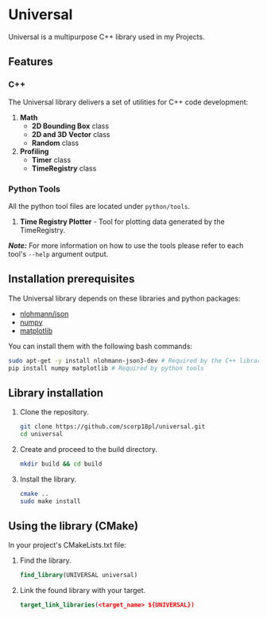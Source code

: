 # Universal

Universal is a multipurpose C++ library used in my Projects.

## Features
### C++
The Universal library delivers a set of utilities for C++ code development: 
1. **Math**
   - **2D Bounding Box** class
   - **2D and 3D Vector** class
   - **Random** class
2. **Profiling**
   - **Timer** class
   - **TimeRegistry** class

### Python Tools
All the python tool files are located under `python/tools`.
1. **Time Registry Plotter** - Tool for plotting data generated by the TimeRegistry.

***Note:*** For more information on how to use the tools please refer to each tool's `--help` argument output.

## Installation prerequisites
The Universal library depends on these libraries and python packages:

 - [nlohmann/json](https://github.com/nlohmann/json)
 - [numpy](https://numpy.org/)
 - [matplotlib](https://matplotlib.org/)

You can install them with the following bash commands:
```Bash
sudo apt-get -y install nlohmann-json3-dev # Required by the C++ library
pip install numpy matplotlib # Required by python tools
```
## Library installation
1. Clone the repository.
    ```bash
    git clone https://github.com/scorp18pl/universal.git
    cd universal
    ```
2. Create and proceed to the build directory.
    ```bash
    mkdir build && cd build
    ```
3. Install the library.
    ```bash
    cmake ..
    sudo make install
    ```

## Using the library (CMake)
In your project's CMakeLists.txt file:
1. Find the library.
    ```CMake
    find_library(UNIVERSAL universal)
    ```
2. Link the found library with your target.
    ```CMake
    target_link_libraries(<target_name> ${UNIVERSAL})
    ```
